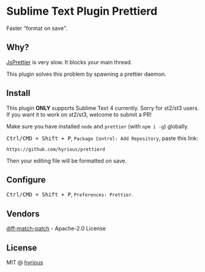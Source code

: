 # Sublime Text Plugin Prettierd

Faster <q>format on save</q>.

## Why?

[JsPrettier](https://github.com/jonlabelle/SublimeJsPrettier) is very slow.
It blocks your main thread.

This plugin solves this problem by spawning a prettier daemon.

## Install

This plugin **ONLY** supports Sublime Text 4 currently. Sorry for st2/st3 users.
If you want it to work on st2/st3, welcome to submit a PR!

Make sure you have installed `node` and `prettier` (with `npm i -g`) globally.

<kbd>Ctrl/CMD + Shift + P</kbd>, `Package Control: Add Repository`, paste this link:

    https://github.com/hyrious/prettierd

Then your editing file will be formatted on save.

## Configure

<kbd>Ctrl/CMD + Shift + P</kbd>, `Preferences: Prettier`.

## Vendors

[diff-match-patch](https://github.com/google/diff-match-patch) - Apache-2.0 License

## License

MIT @ [hyrious](https://github.com/hyrious)
